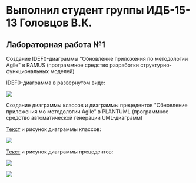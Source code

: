 # Выполнил студент группы ИДБ-15-13 Головцов В.К.
## Лабораторная работа №1
Создание IDEF0-диаграммы "Обновление приложения по методологии Agile" в RAMUS (программное средство разработки структурно-функциональных моделей)

IDEF0-диаграмма в развернутом виде:

![](https://pp.userapi.com/c851336/v851336744/972e/WO0_5cdDbqE.jpg)

Создание диаграммы классов и диаграммы прецедентов "Обновление приложения мо методологии Agile" в PLANTUML (программное средство автоматической генерации UML-диаграмм)

[Текст](https://github.com/Slippp/--15-13-2018-/blob/master/%D0%A2%D0%B5%D0%BA%D1%81%D1%82%201) и рисунок диаграммы классов:

![](http://www.plantuml.com/plantuml/png/LP0zJiD048Nhx2b6gK3Y425SW8vwPQ-85SUBTXrH8AJmewH8aH9Ak450TcAIUBd2snlnh520LbfxtiptZUo1BxKhfvDS-N5Mt6Yd9vBasdkvKxsXJiRNpawBzCBcridLA2kDwfqxPs-FoJ3d20UjIutx6zshewMFDwonZJFU7mZnCIxGO8UcBzhB9RS8Nj761tPcyGa7r6ZvlXHKsCULaFp7TooPToOrgex39uAW8VQCmFY0TPop3cXv0hu4ttnKF3NRcyuW9tYXiUBeWXLsqlcOx0bkVmND6HlCDjopf8RccWjNSNxAxnjbgP4aSqbkrC0KAV_X3m00)

[Текст](https://github.com/Slippp/--15-13-2018-/blob/master/%D0%A2%D0%B5%D0%BA%D1%81%D1%82%202) и рисунок диаграммы прецедентов:

![](http://www.plantuml.com/plantuml/png/fL7DIiD043vtdsB8IGy57q2agUT0RfwNP6r3qwniDdYmGgoY1qMlWXTzWreIZJ-9hp3pHavDnOX76JRpyV7zP9D1QgMnsJGMwIHA3gIHKv21rGQEH6yeWyd8w2m9TtNCrDuuiahqN6FqOSiCOvQmK9jGcIvrtCdBKXN8LFqxCLRx5gm64ut65iB8gC16EX7j-_fR85Dmy8wkiS3AMTFUcdwW74iiw8JckCG6iCAQph31TrpGELQCQfu6Nm0_U1Ky9NkUyFKdp6-pxd61pvJpyn4RcjC5LbsLrwfkkO3RAATJBYcnPdm97Fj6Dy3kNncj__jBkNzx5YitBh_sbIDywFTXmzqKV5RG4tp_xHaZNtXCp7RuvcAWaf3_xIS0)


![](https://pp.userapi.com/c852028/v852028444/31f3c/KWc_m0chLz4.jpg)
